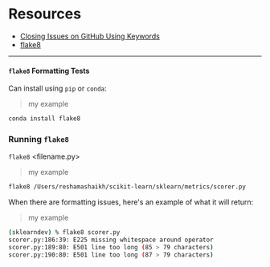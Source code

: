# Resources

- [Closing Issues on GitHub Using Keywords](https://help.github.com/articles/closing-issues-using-keywords/)
- [flake8](https://medium.com/python-pandemonium/what-is-flake8-and-why-we-should-use-it-b89bd78073f2)

---

#### `flake8` Formatting Tests
Can install using `pip` or `conda`:  

>my example
```python
conda install flake8 
```

### Running `flake8`
`flake8` <filename.py>

>my example
```bash
flake8 /Users/reshamashaikh/scikit-learn/sklearn/metrics/scorer.py
```

When there are formatting issues, here's an example of what it will return:  

>my example
```bash
(sklearndev) % flake8 scorer.py
scorer.py:186:39: E225 missing whitespace around operator
scorer.py:189:80: E501 line too long (85 > 79 characters)
scorer.py:190:80: E501 line too long (87 > 79 characters)
```



